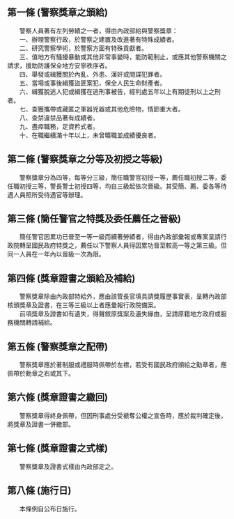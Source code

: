 第一條 (警察獎章之頒給)
-----------------------
　　警察人員著有左列勞績之一者，得由內政部給與警察獎章：  
　　一、辦理警察行政，於警察之建置及改進著有特殊成績者。  
　　二、研究警察學術，於警察方面有特殊貢獻者。  
　　三、值地方有騷擾暴動或其他非常事變時，能防範制止，或應其他警察機關之請求，援助防護保全地方安寧秩序者。  
　　四、舉發或緝獲關於內亂、外患、漢奸或間諜犯罪者。  
　　五、當場或事後緝獲盜匪案犯，保全人民生命財產者。  
　　六、緝獲脫逃人犯或緝獲在逃刑事被告，經判處五年以上有期徒刑以上之刑者。  
　　七、查獲攜帶或藏匿之軍器兇器或其他危險物，情節重大者。  
　　八、查禁違禁品著有成績者。  
　　九、盡瘁職務，足資矜式者。  
　　十、在職繼續滿十年以上，未曾曠職並成績優良者。  


第二條 (警察獎章之分等及初授之等級)
-----------------------------------
　　警察獎章分為四等，每等分三級，簡任職警官初授一等，薦任職初授二等，委任職初授三等，警長警士初授四等，均自三級起依次晉級。其受簡、薦、委各等待遇人員照所受待遇官等辦理。  


第三條 (簡任警官之特獎及委任薦任之晉級)
---------------------------------------
　　簡任警官因累功已晉至一等一級而續著勞績者，得由內政部彙報或專案呈請行政院轉呈國民政府特獎之，薦任以下警察人員得因累功晉至較高一等之第三級。但同一人員在一年內以晉級一次為限。  


第四條 (獎章證書之頒給及補給)
-----------------------------
　　警察獎章除由內政部特給外，應由該管長官填具請獎履歷事實表，呈轉內政部核頒獎章及證書，在三等三級以上者應彙報行政院備案。  
　　前項獎章及證書如有遺失，得聲敘原獎案及遺失緣由，呈請原籍地方政府或服務機關轉請補給。  


第五條 (警察獎章之配帶)
-----------------------
　　警察獎章應於著制服或禮服時佩帶於左襟，若受有國民政府頒給之勳章者，應佩帶於勳章之右或其下。  


第六條 (獎章證書之繳回)
-----------------------
　　警察獎章得終身佩帶，但因刑事處分受褫奪公權之宣告時，應於裁判確定後，將獎章及證書一併繳部。  


第七條 (獎章證書之式樣)
-----------------------
　　警察獎章及證書式樣由內政部定之。  


第八條 (施行日)
---------------
　　本條例自公布日施行。